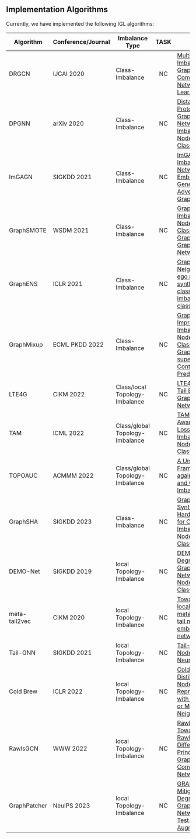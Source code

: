 ## Implementation Algorithms

Currently, we have implemented the following IGL algorithms:

| Algorithm | Conference/Journal | Imbalance Type | TASK | Paper | Code |
| --------- | ------------------ | -------- | :-----: | ---- |---- |
| DRGCN | IJCAI 2020 | Class-Imbalance | NC | [Multi-Class Imbalanced Graph Convolutional Network Learning](https://par.nsf.gov/servlets/purl/10199469) | [Link](https://github.com/codeshareabc/DRGCN) |
| DPGNN | arXiv 2020 | Class-Imbalance | NC | [Distance-wise Prototypical Graph Neural Network for Imbalanced Node Classification](https://arxiv.org/pdf/2110.12035) | [Link](https://github.com/YuWVandy/DPGNN) |
| ImGAGN | SIGKDD 2021 | Class-Imbalance | NC | [ImGAGN: Imbalanced Network Embedding via Generative Adversarial Graph Networks](https://arxiv.org/pdf/2106.02817) | [Link](https://github.com/Leo-Q-316/ImGAGN) |
| GraphSMOTE | WSDM 2021 | Class-Imbalance | NC | [GraphSMOTE: Imbalanced Node Classification on Graphs with Graph Neural Networks](https://arxiv.org/pdf/2103.08826) | [Link](https://github.com/TianxiangZhao/GraphSmote) |
| GraphENS | ICLR 2021 | Class-Imbalance | NC | [Graphens: Neighbor-aware ego network synthesis for class-imbalanced node classification](https://openreview.net/pdf?id=MXEl7i-iru) | [Link](https://github.com/JoonHyung-Park/GraphENS) |
| GraphMixup | ECML PKDD 2022 | Class-Imbalance | NC | [GraphMixup: Improving Class-Imbalanced Node Classification on Graphs by Self-supervised Context Prediction](https://arxiv.org/pdf/2106.11133) | [Link](https://github.com/LirongWu/GraphMixup) |
| LTE4G | CIKM 2022 | Class/local Topology-Imbalance | NC | [LTE4G: Long-Tail Experts for Graph Neural Networks](https://arxiv.org/pdf/2208.10205) | [Link](https://github.com/SukwonYun/LTE4G) |
| TAM | ICML 2022 | Class/global Topology-Imbalance | NC | [TAM: Topology-Aware Margin Loss for Class-Imbalanced Node Classification](https://proceedings.mlr.press/v162/song22a/song22a.pdf) | [Link](https://github.com/Jaeyun-Song/TAM) |
| TOPOAUC | ACMMM 2022 |Class/global Topology-Imbalance | NC | [A Unified Framework against Topology and Class Imbalance](https://dl.acm.org/doi/pdf/10.1145/3503161.3548120) | [Link](https://github.com/TraceIvan/TOPOAUC) |
| GraphSHA | SIGKDD 2023 | Class-Imbalance | NC | [GraphSHA: Synthesizing Harder Samples for Class-Imbalanced Node Classification](https://arxiv.org/pdf/2306.096) | [Link](https://github.com/wenzhilics/GraphSHA) |
| DEMO-Net | SIGKDD 2019 | local Topology-Imbalance | NC | [DEMO-Net: Degree-specific Graph Neural Networks for Node and Graph Classification](https://arxiv.org/pdf/1906.02319) | [Link](https://github.com/junwu6/DEMO-Net) |
| meta-tail2vec | CIKM 2020 | local Topology-Imbalance  | NC | [Towards locality-aware meta-learning of tail node embeddings on networks](https://ink.library.smu.edu.sg/cgi/viewcontent.cgi?article=6299&context=sis_research) | [Link](https://github.com/smufang/meta-tail2vec) |
| Tail-GNN | SIGKDD 2021 | local Topology-Imbalance  | NC | [Tail-GNN: Tail-Node Graph Neural Networks](https://www.researchgate.net/profile/Yuan-Fang-34/publication/353907852_Tail-GNN_Tail-Node_Graph_Neural_Networks/links/6369b11654eb5f547cb0c0bd/Tail-GNN-Tail-Node-Graph-Neural-Networks.pdf) | [Link](https://github.com/shuaiOKshuai/Tail-GNN) |
| Cold Brew | ICLR 2022 | local Topology-Imbalance  | NC | [Cold Brew: Distilling Graph Node Representations with Incomplete or Missing Neighborhoods](https://arxiv.org/pdf/2111.04840) | [Link](https://github.com/amazon-science/gnn-tail-generalization) |
| RawlsGCN | WWW 2022 | local Topology-Imbalance  | NC | [RawlsGCN: Towards Rawlsian Difference Principle on Graph Convolutional Network](https://dl.acm.org/doi/pdf/10.1145/3485447.3512169) | [Link](https://github.com/jiank2/RawlsGCN) |
| GraphPatcher | NeuIPS 2023 | local Topology-Imbalance  | NC | [GRAPHPATCHER: Mitigating Degree Bias for Graph Neural Networks via Test-time Augmentation](https://proceedings.neurips.cc/paper_files/paper/2023/file/ae9bbdcea94d808882f3535e8ca00542-Paper-Conference.pdf)| [Link](https://github.com/jumxglhf/GraphPatcher) |

